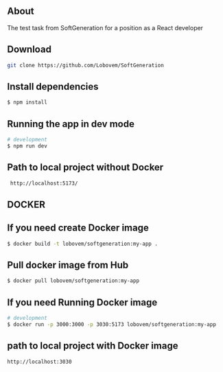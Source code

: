 ## About

The test task from SoftGeneration for a position as a React developer

## Download

```bash
git clone https://github.com/Lobovem/SoftGeneration
```

## Install dependencies

```bash
$ npm install
```

## Running the app in dev mode

```bash
# development
$ npm run dev

```

## Path to local project without Docker

```bash
 http://localhost:5173/
```

## DOCKER

## If you need create Docker image

```bash
$ docker build -t lobovem/softgeneration:my-app .

```

## Pull docker image from Hub

```bash
$ docker pull lobovem/softgeneration:my-app

```

## If you need Running Docker image

```bash
# development
$ docker run -p 3000:3000 -p 3030:5173 lobovem/softgeneration:my-app

```

## path to local project with Docker image

```bash
http://localhost:3030

```

